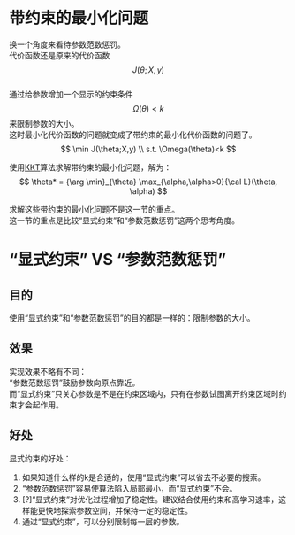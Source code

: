 # 带约束的最小化问题

换一个角度来看待参数范数惩罚。  
代价函数还是原来的代价函数$$J(\theta;X,y)$$  
通过给参数增加一个显示的约束条件$$\Omega(\theta)<k$$来限制参数的大小。  
这时最小化代价函数的问题就变成了带约束的最小化代价函数的问题了。  
$$
\min J(\theta;X,y) \\
s.t. \Omega(\theta)<k
$$

使用[KKT](https://windmising.gitbook.io/mathematics-basic-for-ml/shu-zhi-ji-suan/constrainedoptimization)算法求解带约束的最小化问题，解为：  
$$
\theta* = {\arg \min}_{\theta} \max_{\alpha,\alpha>0}{\cal L}(\theta, \alpha)
$$

求解这些带约束的最小化问题不是这一节的重点。  
这一节的重点是比较“显式约束”和“参数范数惩罚”这两个思考角度。  

# “显式约束” VS “参数范数惩罚”

## 目的

使用“显式约束”和“参数范数惩罚”的目的都是一样的：限制参数的大小。  

## 效果

实现效果不略有不同：  
“参数范数惩罚”鼓励参数向原点靠近。  
而“显式约束”只关心参数是不是在约束区域内，只有在参数试图离开约束区域时约束才会起作用。  

## 好处

显式约束的好处：  
1. 如果知道什么样的k是合适的，使用“显式约束”可以省去不必要的搜索。  
2. “参数范数惩罚”容易使算法陷入局部最小，而“显式约束”不会。  
3. [?]“显式约束”对优化过程增加了稳定性。建议结合使用约束和高学习速率，这样能更快地探索参数空间，并保持一定的稳定性。  
4. 通过“显式约束”，可以分别限制每一层的参数。  